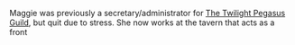 Maggie was previously a secretary/administrator for [The Twilight Pegasus Guild](Twilight%20Pegasus%20Guild.md), but quit due to stress. She now works at the tavern that acts as a front 